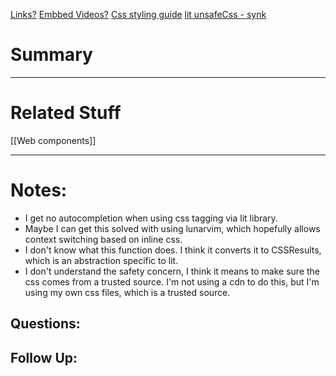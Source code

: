 [Links?](#)
[Embbed Videos?](#)
[Css styling guide](https://github.com/lit/lit/discussions/4043)
[lit unsafeCss - synk](https://snyk.io/advisor/npm-package/lit-element/functions/lit-element.unsafeCSS)
# Summary

----
# Related Stuff
[[Web components]]

----
# Notes:
- I get no autocompletion when using css tagging via lit library.
- Maybe I can get this solved with using lunarvim, which hopefully allows context switching based on inline css.
- I don't know what this function does. I think it converts it to CSSResults, which is an abstraction specific to lit. 
- I don't understand the safety concern, I think it means to make sure the css comes from a trusted source. I'm not using a cdn to do this, but I'm using my own css files, which is a trusted source.

## Questions:

## Follow Up:
